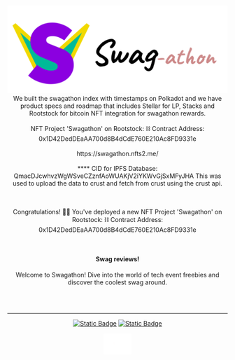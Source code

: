 <div align="center">

  <a href="https://chaintail.xyz">
    <img src="https://github.com/Swagathon/swagathon-ui/blob/main/frontend/public/img/swagathon-logo-full-color.svg"/>
  </a>

<br>
We built the swagathon index with timestamps on Polkadot and we have product specs and roadmap that includes Stellar for LP,  Stacks and Rootstock for bitcoin NFT integration for swagathon rewards. 
<br><br>
NFT Project 'Swagathon' on Rootstock: ⛓ Contract Address: 0x1D42DedDEaAA700d8B4dCdE760E210Ac8FD9331e
<br><br>
https://swagathon.nfts2.me/
<br><br>****
CID for IPFS Database: QmacDJcwhvzWgWSveCZznfAoWUAKjV2iYKWvGjSxMFyJHA 
This was used to upload the data to crust and fetch from crust using the crust api.

<br><br>
Congratulations! 🙌🏼 You've deployed a new NFT Project 'Swagathon' on Rootstock:
⛓ Contract Address: 0x1D42DedDEaAA700d8B4dCdE760E210Ac8FD9331e

<br>


<h4>Swag reviews! </h4>

<p>Welcome to Swagathon! Dive into the world of tech event freebies and discover the coolest swag around.</p>


  <br/>
  
  <br/>

  ---
  
[![Static Badge](https://img.shields.io/badge/Visit-Official%20Website?style=for-the-badge&logo=googlechrome&logoColor=%23ffffff&label=Official%20Website&color=%2380208F)](https://chaintail.xyz)
[![Static Badge](https://img.shields.io/badge/%40Swagathon-%40Swagathon?style=for-the-badge&logo=X&logoColor=%23ffffff&label=Follow&color=%231c9ff0)](https://x.com/Swagathon2024)
  



  <a href="https://chaintail.xyz">
    <img src="https://github.com/Swagathon/.github/blob/master/logo2.png" width="64px" alt="Swagathon"/>
  </a>

</div>
